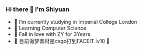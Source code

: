 ### Hi there 👋 I'm Shiyuan

- 🔭 I’m currently studying in Imperial College London
- 🌱 Learning Computer Science
- 👀 Fall in love with ZY for 3Years
- 👯 目前做梦素材是csgo打到FACEIT lv10 🧱


<!--
**Syuan19/Syuan19** is a ✨ _special_ ✨ repository because its `README.md` (this file) appears on your GitHub profile.

Here are some ideas to get you started:


--!>
